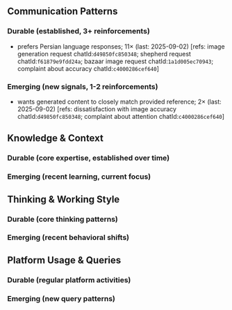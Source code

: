 ## Communication Patterns
### Durable (established, 3+ reinforcements)
- prefers Persian language responses; 11× (last: 2025-09-02) [refs: image generation request chatId:`d49850fc850348`; shepherd request chatId:`f61879e9fdd24a`; bazaar image request chatId:`1a1d005ec70943`; complaint about accuracy chatId:`c4000286cef640`]

### Emerging (new signals, 1-2 reinforcements)
- wants generated content to closely match provided reference; 2× (last: 2025-09-02) [refs: dissatisfaction with image accuracy chatId:`d49850fc850348`; complaint about attention chatId:`c4000286cef640`]

## Knowledge & Context
### Durable (core expertise, established over time)

### Emerging (recent learning, current focus)

## Thinking & Working Style
### Durable (core thinking patterns)

### Emerging (recent behavioral shifts)

## Platform Usage & Queries
### Durable (regular platform activities)

### Emerging (new query patterns)